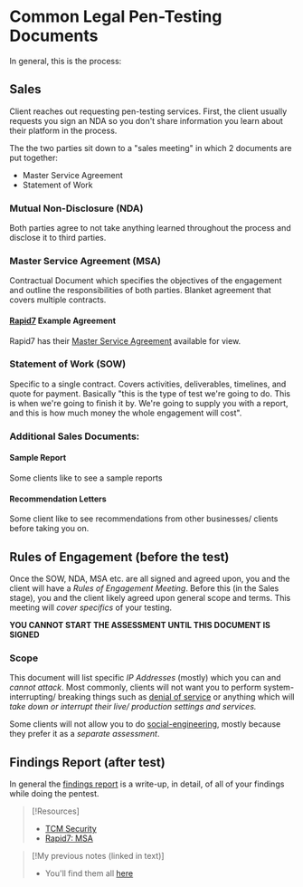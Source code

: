 
# Common Legal Pen-Testing Documents
In general, this is the process:
## Sales
Client reaches out requesting pen-testing services. First, the client usually requests you sign an NDA so you don't share information you learn about their platform in the process.

The the two parties sit down to a "sales meeting" in which 2 documents are put together:
- Master Service Agreement
- Statement of Work
### Mutual Non-Disclosure (NDA)
Both parties agree to not take anything learned throughout the process and disclose it to third parties.
### Master Service Agreement (MSA)
Contractual Document which specifies the objectives of the engagement and outline the responsibilities of both parties. Blanket agreement that covers multiple contracts.
#### [Rapid7](https://www.rapid7.com) Example Agreement
Rapid7 has their [Master Service Agreement](https://www.rapid7.com/legal/msa/) available for view.
### Statement of Work (SOW)
Specific to a single contract. Covers activities, deliverables, timelines, and quote for payment. Basically "this is the type of test we're going to do. This is when we're going to finish it by. We're going to supply you with a report, and this is how much money the whole engagement will cost".
### Additional Sales Documents:
#### Sample Report
Some clients like to see a sample reports
#### Recommendation Letters
Some client like to see recommendations from other businesses/ clients before taking you on.
## Rules of Engagement (before the test)
Once the SOW, NDA, MSA etc. are all signed and agreed upon, you and the client will have a *Rules of Engagement Meeting*. Before this (in the Sales stage), you and the client likely agreed upon general scope and terms. This meeting will *cover specifics* of your testing.

**YOU CANNOT START THE ASSESSMENT UNTIL THIS DOCUMENT IS SIGNED**
### Scope
This document will list specific *IP Addresses* (mostly) which you can and *cannot attack*. Most commonly, clients will not want you to perform system-interrupting/ breaking things such as [denial of service](cybersecurity/TTPs/exploitation/denial-of-service.md) or anything which will *take down or interrupt their live/ production settings and services.*

Some clients will not allow you to do [social-engineering](cybersecurity/TTPs/delivery/social-engineering.md), mostly because they prefer it as a *separate assessment*.
## Findings Report (after test)
In general the [findings report](cybersecurity/pen-testing/report-writing.md) is a write-up, in detail, of all of your findings while doing the pentest.

> [!Resources]
> - [TCM Security](https://tcm-sec.com/)
> - [Rapid7: MSA](https://www.rapid7.com/legal/msa/)

> [!My previous notes (linked in text)]
> - You'll find them all [here](https://github.com/TrshPuppy/obsidian-notes)


